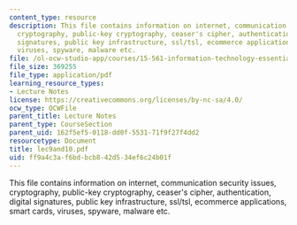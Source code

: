 ```yaml
---
content_type: resource
description: This file contains information on internet, communication security issues,
  cryptography, public-key cryptography, ceaser's cipher, authentication, digital
  signatures, public key infrastructure, ssl/tsl, ecommerce applications, smart cards,
  viruses, spyware, malware etc.
file: /ol-ocw-studio-app/courses/15-561-information-technology-essentials-spring-2005/ff9a4c3af6bdbcb842d534ef6c24b01f_lec9and10.pdf
file_size: 369255
file_type: application/pdf
learning_resource_types:
- Lecture Notes
license: https://creativecommons.org/licenses/by-nc-sa/4.0/
ocw_type: OCWFile
parent_title: Lecture Notes
parent_type: CourseSection
parent_uid: 162f5ef5-0118-dd0f-5531-71f9f27f4dd2
resourcetype: Document
title: lec9and10.pdf
uid: ff9a4c3a-f6bd-bcb8-42d5-34ef6c24b01f
---
```

This file contains information on internet, communication security issues, cryptography, public-key cryptography, ceaser's cipher, authentication, digital signatures, public key infrastructure, ssl/tsl, ecommerce applications, smart cards, viruses, spyware, malware etc.